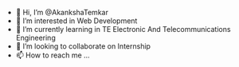 - 👋 Hi, I’m @AkankshaTemkar
- 👀 I’m interested in Web Development 
- 🌱 I’m currently learning in TE Electronic And Telecommunications Engineering 
- 💞️ I’m looking to collaborate on Internship 
- 📫 How to reach me ...

<!---
AkankshaTemkar/AkankshaTemkar is a ✨ special ✨ repository because its `README.md` (this file) appears on your GitHub profile.
You can click the Preview link to take a look at your changes.
--->
